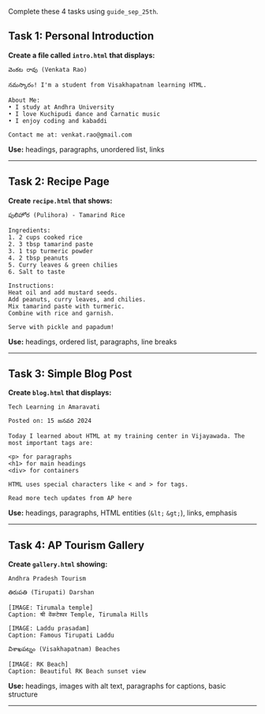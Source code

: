 Complete these 4 tasks using `guide_sep_25th`.

## Task 1: Personal Introduction
**Create a file called `intro.html` that displays:**
```
వెంకట రావు (Venkata Rao)

నమస్కారం! I'm a student from Visakhapatnam learning HTML.

About Me:
• I study at Andhra University
• I love Kuchipudi dance and Carnatic music
• I enjoy coding and kabaddi

Contact me at: venkat.rao@gmail.com
```

**Use:** headings, paragraphs, unordered list, links

---

## Task 2: Recipe Page
**Create `recipe.html` that shows:**
```
పులిహోర (Pulihora) - Tamarind Rice

Ingredients:
1. 2 cups cooked rice
2. 3 tbsp tamarind paste
3. 1 tsp turmeric powder
4. 2 tbsp peanuts
5. Curry leaves & green chilies
6. Salt to taste

Instructions:
Heat oil and add mustard seeds.
Add peanuts, curry leaves, and chilies.
Mix tamarind paste with turmeric.
Combine with rice and garnish.

Serve with pickle and papadum!
```

**Use:** headings, ordered list, paragraphs, line breaks

---

## Task 3: Simple Blog Post
**Create `blog.html` that displays:**
```
Tech Learning in Amaravati

Posted on: 15 జనవరి 2024

Today I learned about HTML at my training center in Vijayawada. The most important tags are:

<p> for paragraphs
<h1> for main headings  
<div> for containers

HTML uses special characters like < and > for tags.

Read more tech updates from AP here
```

**Use:** headings, paragraphs, HTML entities (`&lt;` `&gt;`), links, emphasis

---

## Task 4: AP Tourism Gallery
**Create `gallery.html` showing:**
```
Andhra Pradesh Tourism

తిరుపతి (Tirupati) Darshan

[IMAGE: Tirumala temple]
Caption: श्री वेंकटेश्वर Temple, Tirumala Hills

[IMAGE: Laddu prasadam]
Caption: Famous Tirupati Laddu

విశాఖపట్నం (Visakhapatnam) Beaches

[IMAGE: RK Beach]
Caption: Beautiful RK Beach sunset view
```

**Use:** headings, images with alt text, paragraphs for captions, basic structure

---